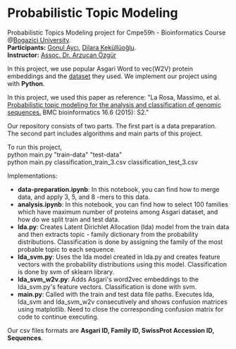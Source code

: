 # Probabilistic Topic Modeling
Probabilistic Topics Modeling project for Cmpe59h - Bioinformatics Course @[Bogazici University](http://www.boun.edu.tr/en_US).<br>
**Participants:** [Gonul Aycı](https://www.cmpe.boun.edu.tr/~gonul.ayci/), [Dilara Keküllüoğlu](https://dilara91.github.io/). <br> **Instructor:** [Assoc. Dr. Arzucan Özgür](https://www.cmpe.boun.edu.tr/~ozgur/)

In this project, we use popular Asgari Word to vec(W2V) protein embeddings and the [dataset](https://dataverse.harvard.edu/dataset.xhtml?persistentId=doi:10.7910/DVN/JMFHTN) they used. We implement our project using with **Python**. <br> 

In this project, we used this paper as reference: "La Rosa, Massimo, et al. [Probabilistic topic modeling for the analysis and classification of genomic sequences.](https://bmcbioinformatics.biomedcentral.com/articles/10.1186/1471-2105-16-S6-S2) BMC bioinformatics 16.6 (2015): S2." <br>

Our repository consists of two parts. The first part is a data preparation. The second part includes algorithms and main parts of this project. <br>

To run this project, <br>
  python main.py "train-data" "test-data" <br>
  python main.py classification_train_3.csv classification_test_3.csv <br>
  
Implementations: <br>
* **data-preparation.ipynb**: In this notebook, you can find how to merge data, and apply 3, 5, and 8 -mers to this data. <br>
* **analysis.ipynb**: In this notebook, you can find how to select 100 families which have maximum number of proteins among Asgari dataset, and how do we split train and test data. <br>
* **lda.py**: Creates Latent Dirichlet Allocation (lda) model from the train data and then extracts topic - family dictionary from the probability distributions. Classification is done by assigning the family of the most probable topic to each sequence.
* **lda_svm.py**: Uses the lda model created in lda.py and creates feature vectors with the probability distributions using this model. Classification is done by svm of sklearn library.
* **lda_svm_w2v.py**: Adds Asgari's word2vec embeddings to the lda_svm.py's feature vectors. Classification is done with svm.
* **main.py**: Called with the train and test data file paths. Executes lda, lda_svm and lda_svm_w2v consecutively and shows confusion matrices using matplotlib. Need to close the corresponding confusion matrix for code to continue executing.<br>
  
Our csv files formats are **Asgari ID, Family ID, SwissProt Accession ID, Sequences**.
